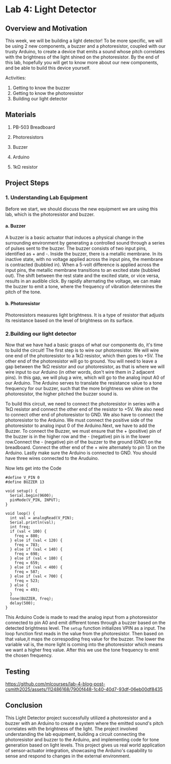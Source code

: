 # Lab 4: Light Detector


## Overview and Motivation

This week, we will be building a light detector! To be more specific, we will be using 2 new components, a buzzer and a photoresistor, coupled with our trusty Arduino, to create a device that emits a sound whose pitch correlates with the brightness of the light shined on the photoresistor. By the end of this lab, hopefully you will get to know more about our new components, and be able to build this device yourself.

Activities:
1. Getting to know the buzzer
2. Getting to know the photoresistor
3. Building our light detector

## Materials
1. PB-503 Breadboard

2. Photoresistors

3. Buzzer

4. Arduino

5. 1kΩ resistor

## Project Steps

### 1. Understanding Lab Equipment

Before we start, we should discuss the new equipment we are using this lab, which is the photoresistor and buzzer.
#### a. Buzzer

A buzzer is a basic actuator that induces a physical change in the surrounding environment by generating a controlled sound through a series of pulses sent to the buzzer. The buzzer consists of two input pins, identified as + and -. Inside the buzzer, there is a metallic membrane. In its inactive state, with no voltage applied across the input pins, the membrane is contracted (bubbled in). When a 5-volt difference is applied across the input pins, the metallic membrane transitions to an excited state (bubbled out). The shift between the rest state and the excited state, or vice versa, results in an audible click. By rapidly alternating the voltage, we can make the buzzer to emit a tone, where the frequency of vibration determines the pitch of the tone.

#### b. Photoresistor
Photoresistors measures light brightness. It is a type of resistor that adjusts its resistance based on the level of brightness on its surface.

### 2.Building our light detector

Now that we have had a basic grasps of what our components do, it's time to build the circuit! The first step is to wire our photoresistor. We will wire one end of the photoresistor to a 1kΩ resistor, which then goes to +5V. The other end of the photoresistor will go to ground. You will need to leave a gap between the 1kΩ resistor and our photoresistor, as that is where we will wire input to our Arduino (in other words, don't wire them in 2 adjacent pins). In this gap, we will plug a wire, which will go to the analog input A0 of our Arduino. The Arduino serves to translate the resistance value to a tone frequency for our buzzer, such that the more brightness we shine on the photoresistor, the higher pitched the buzzer sound is.

To build this circuit, we need to connect the photoresistor in series with a 1kΩ resistor and connect the other end of the resistor to +5V. We also need to connect other end of photoresistor to GND. We also have to connect the photoresistor to the Arduino. We must connect the positive side of the photoresistor to analog input 0 of the Arduino.Next, we have to add the Buzzer. To connect the Buzzer, we must ensure that the + (positive) pin of the buzzer is in the higher row and the - (negative) pin is in the lower row.Connect the - (negative) pin of the buzzer to the ground (GND) on the breadboard. Connect the other end of the + wire alternately to pin 13 on the Arduino. Lastly make sure the Arduino is connected to GND. You should have three wires connected to the Aruduino.

Now lets get into the Code

```
#define V_PIN 0
#define BUZZER 13

void setup() {
  Serial.begin(9600);
  pinMode(V_PIN, INPUT);
}

void loop() {
  int val = analogRead(V_PIN);
  Serial.println(val);
  int freq;
  if (val < 100) {
    freq = 880;
  } else if (val < 120) {
    freq = 783;
  } else if (val < 140) {
    freq = 698;
  } else if (val < 180) {
    freq = 659;
  } else if (val < 400) {
    freq = 587;
  } else if (val < 700) {
    freq = 523;
  } else {
    freq = 493;
  }
  tone(BUZZER, freq);
  delay(500);
}

```

This Arduino Code is made to read the analog input from a photoresistor connected to pin A0 and emit different tones through a buzzer based on the detected brightness level. The ```setup``` function initializes VPIN as a input. The loop function first reads in the value from the photoresistor. Then based on that value,it maps the correspoding freq value for the buzzer. The lower the variable val is, the more light is coming into the photoresistor which means we want a higher freq value. After this we use the tone frequency to emit the chosen frequency.
## Testing


https://github.com/mlcourses/lab-4-blog-post-csmith2025/assets/112486168/7900f448-1c40-40d7-93df-06eb00df8435


## Conclusion

This Light Detector project successfully utilized a photoresistor and a buzzer with an Arduino to create a system where the emitted sound's pitch correlates with the brightness of the light. The project involved understanding the lab equipment, building a circuit connecting the photoresistor and buzzer to the Arduino, and implementing code for tone generation based on light levels. This project gives us real world application of sensor-actuator integration, showcasing the Arduino's capability to sense and respond to changes in the external environment.


